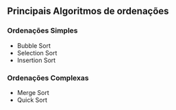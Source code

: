 ## Principais Algoritmos de ordenações
### Ordenações Simples
- Bubble Sort
- Selection Sort
- Insertion Sort
### Ordenações Complexas
- Merge Sort
- Quick Sort
